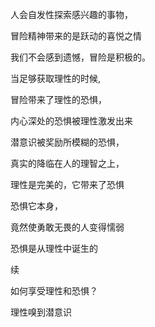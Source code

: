 人会自发性探索感兴趣的事物，

冒险精神带来的是跃动的喜悦之情

我们不会感到遗憾，冒险是积极的。

当足够获取理性的时候,

冒险带来了理性的恐惧，

内心深处的恐惧被理性激发出来

潜意识被奖励所模糊的恐惧，

真实的降临在人的理智之上，

理性是完美的，它带来了恐惧

恐惧它本身，

竟然使勇敢无畏的人变得懦弱

恐惧是从理性中诞生的



续

如何享受理性和恐惧？

理性嗅到潜意识
